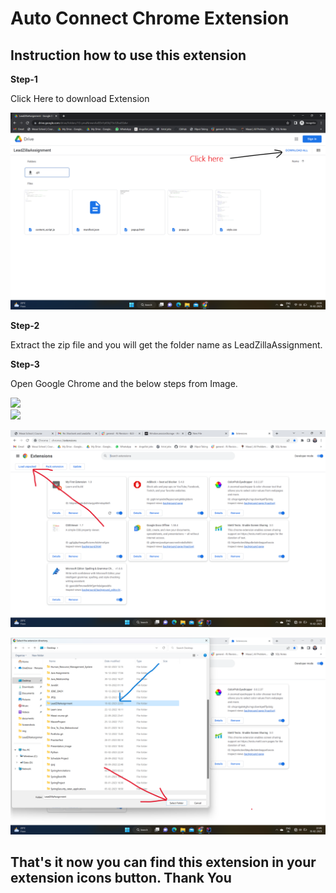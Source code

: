 <h1>Auto Connect Chrome Extension</h1>

<h2>Instruction how to use this extension</h2>

<p><b>Step-1</b></p><a src = "https://drive.google.com/drive/folders/1G-ymaNmwnAx0DxYy6ShjT3x32buEGdvr?usp=share_link">Click Here to download Extension</a>

<img src = "./DownloadInstruct.png"><br>

<p></p>


<p><b>Step-2</b></p>

Extract the zip file and you will get the folder name as LeadZillaAssignment.

<p><b>Step-3</b></p>

Open Google Chrome and the below steps from Image.

<img src = "./Screenshot (53).png"><br>
<img src = "./Screenshot (54).png"><br>

<img src = "./Screenshot (55).png"><br>

<img src = "./Screenshot (56).png"><br>

<h2>That's it now you can find this extension in your extension icons button. Thank You</h2>